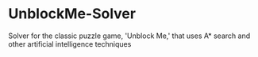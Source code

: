 # UnblockMe-Solver
Solver for the classic puzzle game, 'Unblock Me,' that uses A* search and other artificial intelligence techniques
